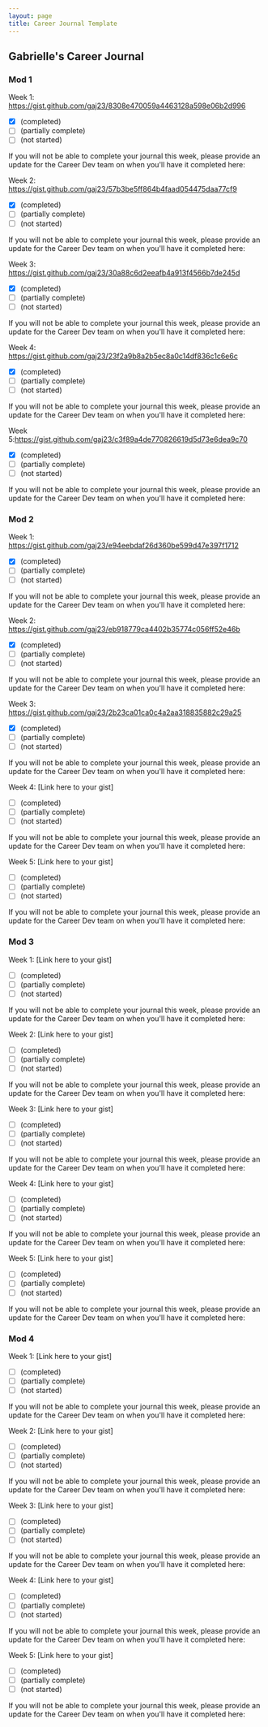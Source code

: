 ```yaml
---
layout: page
title: Career Journal Template
---
```


## Gabrielle's Career Journal

### Mod 1

Week 1: https://gist.github.com/gaj23/8308e470059a4463128a598e06b2d996
- [x] (completed)
- [ ] (partially complete)
- [ ] (not started)

If you will not be able to complete your journal this week, please provide an update for the Career Dev team on when you'll have it completed here:

Week 2: https://gist.github.com/gaj23/57b3be5ff864b4faad054475daa77cf9
- [x] (completed)
- [ ] (partially complete)
- [ ] (not started)

If you will not be able to complete your journal this week, please provide an update for the Career Dev team on when you'll have it completed here:

Week 3: https://gist.github.com/gaj23/30a88c6d2eeafb4a913f4566b7de245d
- [x] (completed)
- [ ] (partially complete)
- [ ] (not started)

If you will not be able to complete your journal this week, please provide an update for the Career Dev team on when you'll have it completed here:

Week 4: https://gist.github.com/gaj23/23f2a9b8a2b5ec8a0c14df836c1c6e6c
- [x] (completed)
- [ ] (partially complete)
- [ ] (not started)

If you will not be able to complete your journal this week, please provide an update for the Career Dev team on when you'll have it completed here:

Week 5:https://gist.github.com/gaj23/c3f89a4de770826619d5d73e6dea9c70
- [x] (completed)
- [ ] (partially complete)
- [ ] (not started)

If you will not be able to complete your journal this week, please provide an update for the Career Dev team on when you'll have it completed here:

### Mod 2

Week 1: https://gist.github.com/gaj23/e94eebdaf26d360be599d47e397f1712
- [x] (completed)
- [ ] (partially complete)
- [ ] (not started)

If you will not be able to complete your journal this week, please provide an update for the Career Dev team on when you'll have it completed here:

Week 2: https://gist.github.com/gaj23/eb918779ca4402b35774c056ff52e46b
- [x] (completed)
- [ ] (partially complete)
- [ ] (not started)

If you will not be able to complete your journal this week, please provide an update for the Career Dev team on when you'll have it completed here:

Week 3: https://gist.github.com/gaj23/2b23ca01ca0c4a2aa318835882c29a25
- [x] (completed)
- [ ] (partially complete)
- [ ] (not started)

If you will not be able to complete your journal this week, please provide an update for the Career Dev team on when you'll have it completed here:

Week 4: [Link here to your gist]
- [ ] (completed)
- [ ] (partially complete)
- [ ] (not started)

If you will not be able to complete your journal this week, please provide an update for the Career Dev team on when you'll have it completed here:

Week 5: [Link here to your gist]
- [ ] (completed)
- [ ] (partially complete)
- [ ] (not started)

If you will not be able to complete your journal this week, please provide an update for the Career Dev team on when you'll have it completed here:

### Mod 3

Week 1: [Link here to your gist]
- [ ] (completed)
- [ ] (partially complete)
- [ ] (not started)

If you will not be able to complete your journal this week, please provide an update for the Career Dev team on when you'll have it completed here:

Week 2: [Link here to your gist]
- [ ] (completed)
- [ ] (partially complete)
- [ ] (not started)

If you will not be able to complete your journal this week, please provide an update for the Career Dev team on when you'll have it completed here:

Week 3: [Link here to your gist]
- [ ] (completed)
- [ ] (partially complete)
- [ ] (not started)

If you will not be able to complete your journal this week, please provide an update for the Career Dev team on when you'll have it completed here:

Week 4: [Link here to your gist]
- [ ] (completed)
- [ ] (partially complete)
- [ ] (not started)

If you will not be able to complete your journal this week, please provide an update for the Career Dev team on when you'll have it completed here:

Week 5: [Link here to your gist]
- [ ] (completed)
- [ ] (partially complete)
- [ ] (not started)

If you will not be able to complete your journal this week, please provide an update for the Career Dev team on when you'll have it completed here:

### Mod 4

Week 1: [Link here to your gist]
- [ ] (completed)
- [ ] (partially complete)
- [ ] (not started)

If you will not be able to complete your journal this week, please provide an update for the Career Dev team on when you'll have it completed here:

Week 2: [Link here to your gist]
- [ ] (completed)
- [ ] (partially complete)
- [ ] (not started)

If you will not be able to complete your journal this week, please provide an update for the Career Dev team on when you'll have it completed here:

Week 3: [Link here to your gist]
- [ ] (completed)
- [ ] (partially complete)
- [ ] (not started)

If you will not be able to complete your journal this week, please provide an update for the Career Dev team on when you'll have it completed here:

Week 4: [Link here to your gist]
- [ ] (completed)
- [ ] (partially complete)
- [ ] (not started)

If you will not be able to complete your journal this week, please provide an update for the Career Dev team on when you'll have it completed here:

Week 5: [Link here to your gist]
- [ ] (completed)
- [ ] (partially complete)
- [ ] (not started)

If you will not be able to complete your journal this week, please provide an update for the Career Dev team on when you'll have it completed here:
